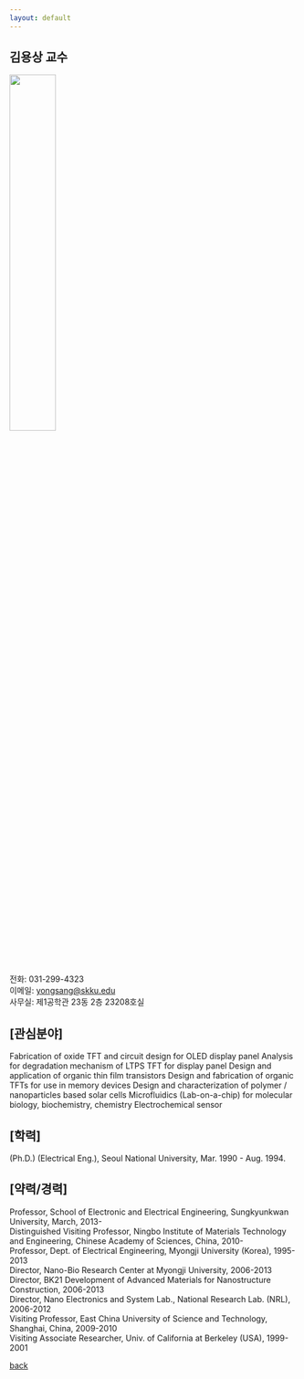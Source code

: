 ```yaml
---
layout: default
---
```


## 김용상 교수

<img src="https://ice.skku.edu/_attach/professor/QYhHrWCPFVHwXZclTtNj.jpg" width="40%" height="40%">

전화: 031-299-4323  
이메일: yongsang@skku.edu  
사무실: 제1공학관 23동 2층 23208호실  

## [관심분야]
Fabrication of oxide TFT and circuit design for OLED display panel 
Analysis for degradation mechanism of LTPS TFT for display panel 
Design and application of organic thin film transistors 
Design and fabrication of organic TFTs for use in memory devices 
Design and characterization of polymer / nanoparticles based solar cells 
Microfluidics (Lab-on-a-chip) for molecular biology, biochemistry, chemistry 
Electrochemical sensor

## [학력]
(Ph.D.) (Electrical Eng.), Seoul National University, Mar. 1990 - Aug. 1994.

## [약력/경력]
Professor, School of Electronic and Electrical Engineering, Sungkyunkwan University, March, 2013-  
Distinguished Visiting Professor, Ningbo Institute of Materials Technology and Engineering, Chinese Academy of Sciences, China, 2010-  
Professor, Dept. of Electrical Engineering, Myongji University (Korea), 1995-2013   
Director, Nano-Bio Research Center at Myongji University, 2006-2013   
Director, BK21 Development of Advanced Materials for Nanostructure Construction, 2006-2013   
Director, Nano Electronics and System Lab., National Research Lab. (NRL), 2006-2012  
Visiting Professor, East China University of Science and Technology, Shanghai, China, 2009-2010  
Visiting Associate Researcher, Univ. of California at Berkeley (USA), 1999-2001  

[back](./)
